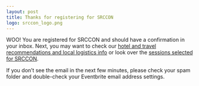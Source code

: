 ```yaml
---
layout: post
title: Thanks for registering for SRCCON
logo: srccon_logo.png
---
```

<p class="bodybig">WOO! You are registered for SRCCON and should have a confirmation in your inbox. Next, you may want to check our <a href="/logistics">hotel and travel recommendations and local logistics info</a> or look over the <a href="/sessions/">sessions selected for SRCCON</a>.</p>

If you don&rsquo;t see the email in the next few minutes, please check your spam folder and double-check your Eventbrite email address settings.
